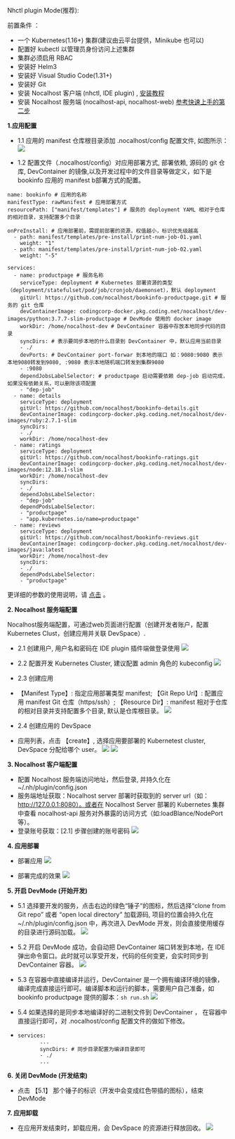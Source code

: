 Nhctl plugin Mode(推荐): 

前置条件 ：
- 一个 Kubernetes(1.16+) 集群(建议由云平台提供，Minikube 也可以) 
- 配置好 kubectl 以管理员身份访问上述集群
- 集群必须启用 RBAC
- 安装好 Helm3
- 安装好 Visual Studio Code(1.31+)
- 安装好 Git
- 安装 Nocalhost 客户端 (nhctl, IDE plugin) , [安装教程](https://nocalhost.dev/installation/)
- 安装 Nocalhost 服务端 (nocalhost-api, nocalhost-web)  [参考快速上手的第二步](https://nocalhost.dev/zh/getting-started/)

**1.应用配置**

- 1.1 应用的 manifest 仓库根目录添加 .nocalhost/config 配置文件, 如图所示：
![](../assets/images/tutorials/tutorials-application-nocalhost-describe.png)

- 1.2 配置文件（.nocalhost/config）对应用部署方式, 部署依赖, 源码的 git 仓库, DevContainer 的镜像,以及开发过程中的文件目录等做定义，如下是 bookinfo 应用的 manifest b部署方式的配置。

```
name: bookinfo # 应用的名称
manifestType: rawManifest # 应用部署方式
resourcePath: ["manifest/templates"] # 服务的 deployment YAML 相对于仓库的相对目录，支持配置多个目录 

onPreInstall: # 应用部署前，需提前部署的资源，权值越小，标识优先级越高
  - path: manifest/templates/pre-install/print-num-job-01.yaml
    weight: "1"
  - path: manifest/templates/pre-install/print-num-job-02.yaml
    weight: "-5"

services:
  - name: productpage # 服务名称
    serviceType: deployment # Kubernetes 部署资源的类型（deployment/statefulset/pod/job/cronjob/daemonset），默认 deployment
    gitUrl: https://github.com/nocalhost/bookinfo-productpage.git # 服务的 git 仓库
    devContainerImage: codingcorp-docker.pkg.coding.net/nocalhost/dev-images/python:3.7.7-slim-productpage # DevMode 使用的 docker image
    workDir: /home/nocalhost-dev # DevContainer 容器中存放本地同步代码的目录
    syncDirs: # 表示要同步本地的什么目录到 DevContainer 中，默认应用当前目录
    - ./
    devPorts: # DevContainer port-forwar 到本地的端口 如：9080:9080 表示 本地9080转发到9080, :9080 表示本地随机端口转发到集群9080
    - :9080
    dependJobsLabelSelector: # productpage 启动需要依赖 dep-job 启动完成，如果没有依赖关系，可以删除该项配置
    - "dep-job"
  - name: details
    serviceType: deployment
    gitUrl: https://github.com/nocalhost/bookinfo-details.git
    devContainerImage: codingcorp-docker.pkg.coding.net/nocalhost/dev-images/ruby:2.7.1-slim
    syncDirs:
    - ./
    workDir: /home/nocalhost-dev
  - name: ratings
    serviceType: deployment
    gitUrl: https://github.com/nocalhost/bookinfo-ratings.git
    devContainerImage: codingcorp-docker.pkg.coding.net/nocalhost/dev-images/node:12.18.1-slim
    workDir: /home/nocalhost-dev
    syncDirs:
    - ./
    dependJobsLabelSelector:
    - "dep-job"
    dependPodsLabelSelector:
    - "productpage"
    - "app.kubernetes.io/name=productpage"
  - name: reviews
    serviceType: deployment
    gitUrl: https://github.com/nocalhost/bookinfo-reviews.git
    devContainerImage: codingcorp-docker.pkg.coding.net/nocalhost/dev-images/java:latest
    workDir: /home/nocalhost-dev
    syncDirs:
    - ./
    dependPodsLabelSelector:
    - "productpage"
```
更详细的参数的使用说明，请 [点击](https://nocalhost.dev/References/nocalhost-config-yaml-spec/) 。


**2. Nocalhost 服务端配置**

Nocalhost服务端配置，可通过web页面进行配置（创建开发者账户，配置Kubernetes Clust，创建应用并关联 DevSpace）.
- 2.1 创建用户, 用户名和密码在 IDE plugin 插件端做登录使用
![](../assets/images/tutorials/nocalhost-server-create-user.png)

- 2.2 配置开发 Kubernetes Cluster, 建议配置 admin 角色的 kubeconfig 
![](../assets/images/tutorials/nocalhost-server-create-cluster.png)

- 2.3 创建应用
- 【Manifest Type】: 指定应用部署类型 manifest; 【Git Repo Url】: 配置应用 manifest Git 仓库（https/ssh）; 【Resource Dir】: manifest 相对于仓库的相对目录并支持配置多个目录, 默认是仓库根目录。
![](../assets/images/tutorials/nocalhost-server-create-application.png)

- 2.4 创建应用的 DevSpace
- 应用列表，点击 【create】, 选择应用要部署的 Kubernetest cluster, DevSpace 分配给哪个 user。 
![](../assets/images/tutorials/nocalhost-server-list-application.png)
![](../assets/images/tutorials/nocalhost-server-create-DevSpace.png)

**3. Nocalhost 客户端配置**
- 配置 Nocalhost 服务端访问地址，然后登录, 并持久化在 ~/.nh/plugin/config.json
- 服务端地址获取：Nocalhost server 部署时获取到的 server url（如：http://127.0.0.1:8080）。或者在 Nocalhost Server 部署的 Kubernetes 集群中查看 nocalhost-api 服务对外暴露的访问方式（如:loadBlance/NodePort等）。 
- 登录账号获取：[2.1] 步骤创建的账号密码
![](../assets/images/tutorials/nocalhost-client-config.png)

**4. 应用部署**
- 部署应用
![](../assets/images/tutorials/nocalhost-client-install-application.png)

- 部署完成的效果
![](../assets/images/tutorials/nocalhost-client-install-application-success.png)


**5. 开启 DevMode (开始开发)**
- 5.1 选择要开发的服务，点击右边的绿色“锤子“的图标，然后选择“clone from Git repo” 或者 “open local directory” 加载源码, 项目的位置会持久化在 ~/.nh/plugin/config.json 中，再次进入 DevMode 开发，则会直接使用缓存的目录进行源码加载。
![](../assets/images/tutorials/nocalhost-client-devmode-start.png)
- 5.2 开启 DevMode 成功，会自动把 DevContainer 端口转发到本地，在 IDE 弹出命令窗口。此时就可以享受开发，代码的任何变更，会实时同步到 DevContainer 容器。
![](../assets/images/tutorials/nocalhost-client-devmode-start-success.png)

- 5.3 在容器中直接编译并运行，DevContainer 是一个拥有编译环境的镜像，编译完成直接运行即可。编译脚本和运行的脚本，需要用户自己准备，如 bookinfo productpage 提供的脚本：```sh run.sh```
![](../assets/images/tutorials/nocalhost-client-devmode-compile-run.png)

- 5.4 如果选择的是同步本地编译好的二进制文件到 DevContainer ， 在容器中直接运行即可，对 .nocalhost/config 配置文件的做如下修改。
- ```
  services:
         ...
         syncDirs: # 同步目录配置为编译目录即可
         - ./
         ...
  ```

**6. 关闭 DevMode (开发结束)**
- 点击 【5.1】 那个锤子的标识（开发中会变成红色带插的图标），结束 DevMode

**7. 应用卸载**
- 在应用开发结束时，卸载应用，会 DevSpace 的资源进行释放回收。
![](../assets/images/tutorials/nocalhost-client-unintall-application.png)
